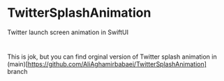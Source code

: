 # TwitterSplashAnimation
Twitter launch screen animation in SwiftUI

# 
This is jok, but you can find orginal version of Twitter splash animation in (main)[https://github.com/AliAghamirbabaei/TwitterSplashAnimation] branch
